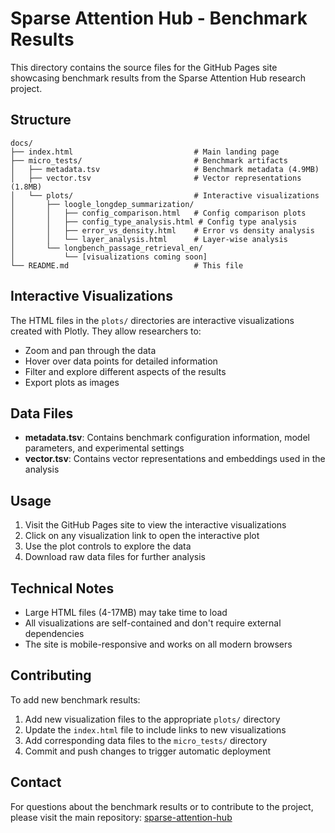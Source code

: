 # Sparse Attention Hub - Benchmark Results

This directory contains the source files for the GitHub Pages site showcasing benchmark results from the Sparse Attention Hub research project.

## Structure

```
docs/
├── index.html                           # Main landing page
├── micro_tests/                         # Benchmark artifacts
│   ├── metadata.tsv                     # Benchmark metadata (4.9MB)
│   ├── vector.tsv                       # Vector representations (1.8MB)
│   └── plots/                           # Interactive visualizations
│       ├── loogle_longdep_summarization/
│       │   ├── config_comparison.html   # Config comparison plots
│       │   ├── config_type_analysis.html # Config type analysis
│       │   ├── error_vs_density.html    # Error vs density analysis
│       │   └── layer_analysis.html      # Layer-wise analysis
│       └── longbench_passage_retrieval_en/
│           └── [visualizations coming soon]
└── README.md                            # This file
```

## Interactive Visualizations

The HTML files in the `plots/` directories are interactive visualizations created with Plotly. They allow researchers to:

- Zoom and pan through the data
- Hover over data points for detailed information
- Filter and explore different aspects of the results
- Export plots as images

## Data Files

- **metadata.tsv**: Contains benchmark configuration information, model parameters, and experimental settings
- **vector.tsv**: Contains vector representations and embeddings used in the analysis

## Usage

1. Visit the GitHub Pages site to view the interactive visualizations
2. Click on any visualization link to open the interactive plot
3. Use the plot controls to explore the data
4. Download raw data files for further analysis

## Technical Notes

- Large HTML files (4-17MB) may take time to load
- All visualizations are self-contained and don't require external dependencies
- The site is mobile-responsive and works on all modern browsers

## Contributing

To add new benchmark results:

1. Add new visualization files to the appropriate `plots/` directory
2. Update the `index.html` file to include links to new visualizations
3. Add corresponding data files to the `micro_tests/` directory
4. Commit and push changes to trigger automatic deployment

## Contact

For questions about the benchmark results or to contribute to the project, please visit the main repository: [sparse-attention-hub](https://github.com/[username]/sparse-attention-hub) 